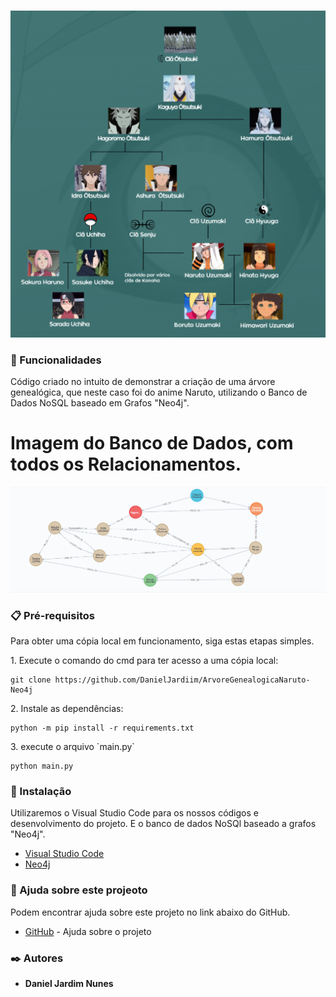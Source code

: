 <p align="center">
<img src=imgAnime.png/>
</p>

### 🚀 Funcionalidades

<p>
Código criado no intuito de demonstrar a criação de uma árvore genealógica, que neste caso foi do anime Naruto, utilizando o Banco de Dados NoSQL baseado em Grafos "Neo4j".
</p>

<p align="center">
<h1>Imagem do Banco de Dados, com todos os Relacionamentos.</h1>
<img src=img.png/>
</p>

### 📋 Pré-requisitos

<p>
Para obter uma cópia local em funcionamento, siga estas etapas simples.
</p>

<p>1. Execute o comando do cmd para ter acesso a uma cópia local:</p>

```
git clone https://github.com/DanielJardiim/ArvoreGenealogicaNaruto-Neo4j
```

<p>2. Instale as dependências:</p>

```
python -m pip install -r requirements.txt
```

<p>3. execute o arquivo `main.py`</p>

```
python main.py
```

### 🔧 Instalação

<p>
Utilizaremos o Visual Studio Code para os nossos códigos e desenvolvimento do projeto. E o banco de dados NoSQl baseado a grafos "Neo4j".
</p>

* [Visual Studio Code](https://code.visualstudio.com/download) 
* [Neo4j](https://neo4j.com/sandbox/)

### 🎁 Ajuda sobre este projeoto

<p>
Podem encontrar ajuda sobre este projeto no link abaixo do GitHub.
</p>

* [GitHub](https://github.com/BrunoVollin/S202/tree/neo4j) - Ajuda sobre o projeto

### ✒️ Autores

* **Daniel Jardim Nunes**